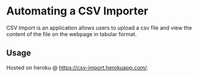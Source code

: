 # Automating a CSV Importer

CSV Import is an application allows users to upload a csv file and view the content of the file on the webpage in tabular format.

## Usage
Hosted on heroku @ https://csv-import.herokuapp.com/.